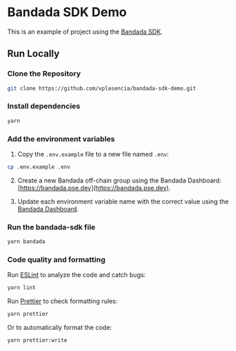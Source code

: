 # Bandada SDK Demo

This is an example of project using the [Bandada SDK](https://github.com/privacy-scaling-explorations/bandada/tree/main/libs/api-sdk).

## Run Locally

### Clone the Repository

```bash
git clone https://github.com/vplasencia/bandada-sdk-demo.git
```

### Install dependencies

```bash
yarn
```

### Add the environment variables

1. Copy the `.env.example` file to a new file named `.env`:

```bash
cp .env.example .env
```

2. Create a new Bandada off-chain group using the Bandada Dashboard: [https://bandada.pse.dev](https://bandada.pse.dev).

3. Update each environment variable name with the correct value using the [Bandada Dashboard](https://bandada.pse.dev).

### Run the bandada-sdk file

```bash
yarn bandada
```

### Code quality and formatting

Run [ESLint](https://eslint.org/) to analyze the code and catch bugs:

```bash
yarn lint
```

Run [Prettier](https://prettier.io/) to check formatting rules:

```bash
yarn prettier
```

Or to automatically format the code:

```bash
yarn prettier:write
```

